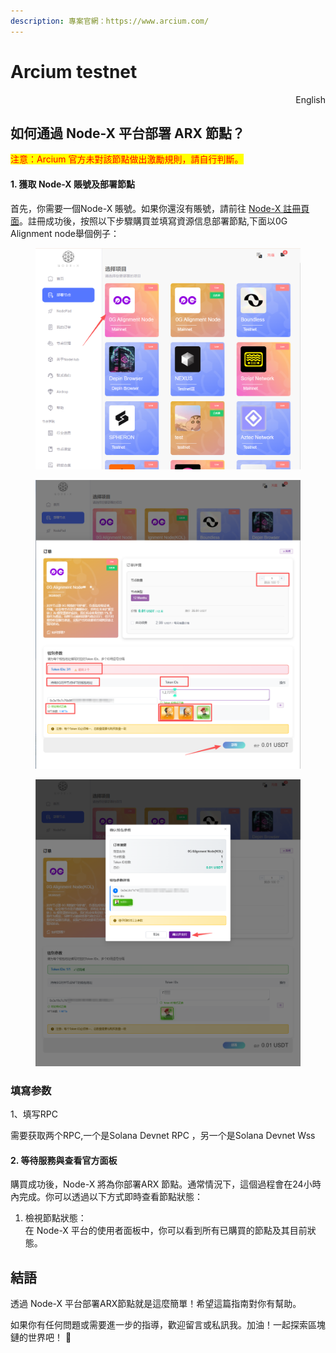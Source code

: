 ```yaml
---
description: 專案官網：https://www.arcium.com/
---
```


# Arcium testnet

<p align="right">English</p>

## 如何通過 Node-X 平台部署  ARX 節點？

<mark style="color:red;">注意：Arcium 官方未對該節點做出激勵規則，請自行判斷。</mark>

#### 1. 獲取 Node-X 賬號及部署節點

首先，你需要一個Node-X 賬號。如果你還沒有賬號，請前往 [Node-X 註冊頁面](https://node-x.xyz/)。註冊成功後，按照以下步驟購買並填寫資源信息部署節點,下面以0G Alignment node舉個例子：

<figure><img src="../../.gitbook/assets/C1.png" alt="" width="563"><figcaption></figcaption></figure>

<figure><img src="../../.gitbook/assets/C2 (1).png" alt="" width="563"><figcaption></figcaption></figure>

<figure><img src="../../.gitbook/assets/C3 (1) (1) (1).png" alt="" width="563"><figcaption></figcaption></figure>

### 填寫参数

1、填写RPC

需要获取两个RPC,一个是Solana Devnet RPC ，另一个是Solana Devnet Wss

#### 2. 等待服務與查看官方面板

購買成功後，Node-X 將為你部署ARX 節點。通常情況下，這個過程會在24小時內完成。你可以透過以下方式即時查看節點狀態：

1. 檢視節點狀態：\
   在 Node-X 平台的使用者面板中，你可以看到所有已購買的節點及其目前狀態。

## **結語**

透過 Node-X 平台部署ARX節點就是這麼簡單！希望這篇指南對你有幫助。

如果你有任何問題或需要進一步的指導，歡迎留言或私訊我。加油！一起探索區塊鏈的世界吧！ 🚀

